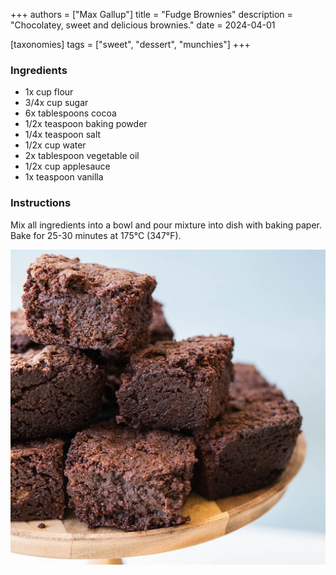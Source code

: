 +++
authors = ["Max Gallup"]
title = "Fudge Brownies"
description = "Chocolatey, sweet and delicious brownies."
date = 2024-04-01

[taxonomies]
tags = ["sweet", "dessert", "munchies"]
+++

### Ingredients
* 1x cup flour
* 3/4x cup sugar
* 6x tablespoons cocoa
* 1/2x teaspoon baking powder
* 1/4x teaspoon salt
* 1/2x cup water
* 2x tablespoon vegetable oil
* 1/2x cup applesauce
* 1x teaspoon vanilla

### Instructions
Mix all ingredients into a bowl and pour mixture into dish with baking paper. Bake for 25-30 minutes at 175°C (347°F).

![Vegan Brownies](brownies.jpg)
